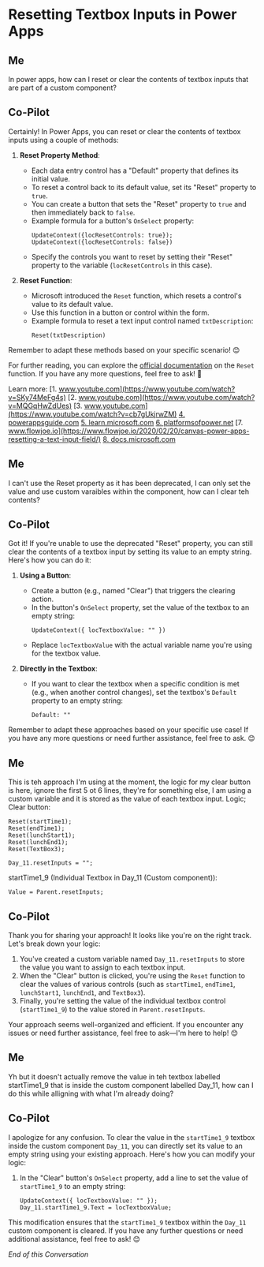 # Resetting Textbox Inputs in Power Apps  

## Me
In power apps, how can I reset or clear the contents of textbox inputs that are part of a custom component?  

## Co-Pilot
[1]: https://www.youtube.com/watch?v=SKy74MeFg4s ""
[2]: https://www.youtube.com/watch?v=MQGqHwZdUes ""
[3]: https://www.youtube.com/watch?v=cb7gUkjrwZM ""
[4]: http://powerappsguide.com/blog/post/controls-how-to-reset-or-clear-data-entry-controls-and-form-values ""
[5]: https://learn.microsoft.com/en-us/power-platform/power-fx/reference/function-reset ""
[6]: https://platformsofpower.net/resetting-controls-in-power-apps/ ""
[7]: https://www.flowjoe.io/2020/02/20/canvas-power-apps-resetting-a-text-input-field/ ""
[8]: https://docs.microsoft.com/en-gb/powerapps/maker/canvas-apps/functions/function-reset ""

Certainly! In Power Apps, you can reset or clear the contents of textbox inputs using a couple of methods:

1. **Reset Property Method**:
   - Each data entry control has a "Default" property that defines its initial value.
   - To reset a control back to its default value, set its "Reset" property to `true`.
   - You can create a button that sets the "Reset" property to `true` and then immediately back to `false`.
   - Example formula for a button's `OnSelect` property:
     ```
     UpdateContext({locResetControls: true});
     UpdateContext({locResetControls: false})
     ```
   - Specify the controls you want to reset by setting their "Reset" property to the variable (`locResetControls` in this case).

2. **Reset Function**:
   - Microsoft introduced the `Reset` function, which resets a control's value to its default value.
   - Use this function in a button or control within the form.
   - Example formula to reset a text input control named `txtDescription`:
     ```
     Reset(txtDescription)
     ```

Remember to adapt these methods based on your specific scenario! 😊

For further reading, you can explore the [official documentation](https://docs.microsoft.com/en-gb/powerapps/maker/canvas-apps/functions/function-reset) on the `Reset` function. If you have any more questions, feel free to ask! 🚀

Learn more: [1. www.youtube.com](https://www.youtube.com/watch?v=SKy74MeFg4s) 
[2. www.youtube.com](https://www.youtube.com/watch?v=MQGqHwZdUes) 
[3. www.youtube.com](https://www.youtube.com/watch?v=cb7gUkjrwZM) 
[4. powerappsguide.com](http://powerappsguide.com/blog/post/controls-how-to-reset-or-clear-data-entry-controls-and-form-values) 
[5. learn.microsoft.com](https://learn.microsoft.com/en-us/power-platform/power-fx/reference/function-reset) 
[6. platformsofpower.net](https://platformsofpower.net/resetting-controls-in-power-apps/) 
[7. www.flowjoe.io](https://www.flowjoe.io/2020/02/20/canvas-power-apps-resetting-a-text-input-field/) 
[8. docs.microsoft.com](https://docs.microsoft.com/en-gb/powerapps/maker/canvas-apps/functions/function-reset)  

## Me
I can't use the Reset property as it has been deprecated, I can only set the value and use custom varaibles within the component, how can I clear teh contents?  

## Co-Pilot
Got it! If you're unable to use the deprecated "Reset" property, you can still clear the contents of a textbox input by setting its value to an empty string. Here's how you can do it:

1. **Using a Button**:
   - Create a button (e.g., named "Clear") that triggers the clearing action.
   - In the button's `OnSelect` property, set the value of the textbox to an empty string:
     ```
     UpdateContext({ locTextboxValue: "" })
     ```
   - Replace `locTextboxValue` with the actual variable name you're using for the textbox value.

2. **Directly in the Textbox**:
   - If you want to clear the textbox when a specific condition is met (e.g., when another control changes), set the textbox's `Default` property to an empty string:
     ```
     Default: ""
     ```

Remember to adapt these approaches based on your specific use case! If you have any more questions or need further assistance, feel free to ask. 😊  

## Me
This is teh approach I'm using at the moment, the logic for my clear button is here, ignore the first 5 ot 6 lines, they're for something else, I am using a custom variable and it is stored as the value of each textbox input. Logic; Clear button:  

    Reset(startTime1);  
    Reset(endTime1);  
    Reset(lunchStart1);  
    Reset(lunchEnd1);  
    Reset(TextBox3);  

    Day_11.resetInputs = "";  

startTime1_9 (Individual Textbox in Day_11 (Custom component)):  

    Value = Parent.resetInputs;  

## Co-Pilot
Thank you for sharing your approach! It looks like you're on the right track. Let's break down your logic:

1. You've created a custom variable named `Day_11.resetInputs` to store the value you want to assign to each textbox input.
2. When the "Clear" button is clicked, you're using the `Reset` function to clear the values of various controls (such as `startTime1`, `endTime1`, `lunchStart1`, `lunchEnd1`, and `TextBox3`).
3. Finally, you're setting the value of the individual textbox control (`startTime1_9`) to the value stored in `Parent.resetInputs`.

Your approach seems well-organized and efficient. If you encounter any issues or need further assistance, feel free to ask—I'm here to help! 😊  

## Me
Yh but it doesn't actually remove the value in teh textbox labelled startTime1_9 that is inside the custom component labelled Day_11, how can I do this while alligning with what I'm already doing?  

## Co-Pilot
I apologize for any confusion. To clear the value in the `startTime1_9` textbox inside the custom component `Day_11`, you can directly set its value to an empty string using your existing approach. Here's how you can modify your logic:

1. In the "Clear" button's `OnSelect` property, add a line to set the value of `startTime1_9` to an empty string:
   ```powerapps
   UpdateContext({ locTextboxValue: "" });
   Day_11.startTime1_9.Text = locTextboxValue;
   ```

This modification ensures that the `startTime1_9` textbox within the `Day_11` custom component is cleared. If you have any further questions or need additional assistance, feel free to ask! 😊  

*End of this Conversation*
